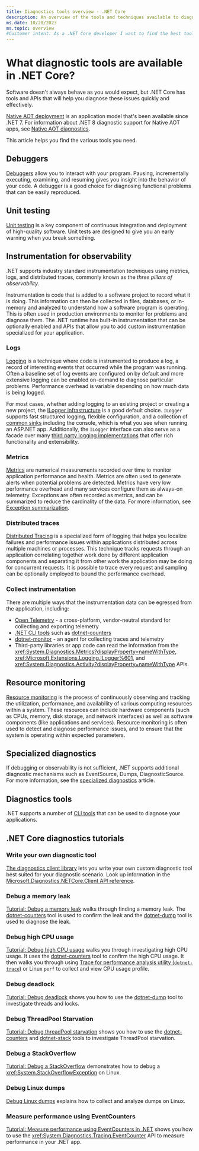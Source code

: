 ```yaml
---
title: Diagnostics tools overview - .NET Core
description: An overview of the tools and techniques available to diagnose .NET Core applications.
ms.date: 10/20/2023
ms.topic: overview
#Customer intent: As a .NET Core developer I want to find the best tools to help me diagnose problems so that I can be productive.
---
```

# What diagnostic tools are available in .NET Core?

Software doesn't always behave as you would expect, but .NET Core has tools and APIs that will help you diagnose these issues quickly and effectively.

[Native AOT deployment](../../core/deploying/native-aot/index.md) is an application model that's been available since .NET 7. For information about .NET 8 diagnostic support for Native AOT apps, see [Native AOT diagnostics](../../core/deploying/native-aot/diagnostics.md).

This article helps you find the various tools you need.

## Debuggers

[Debuggers](managed-debuggers.md) allow you to interact with your program. Pausing, incrementally executing, examining,  and resuming gives you insight into the behavior of your code. A debugger is a good choice for diagnosing functional problems that can be easily reproduced.

## Unit testing

[Unit testing](../testing/index.md) is a key component of continuous integration and deployment of high-quality software. Unit tests are designed to give you an early warning when you break something.

## Instrumentation for observability

.NET supports industry standard instrumentation techniques using metrics, logs, and distributed traces, commonly known as the *three pillars of observability*.

Instrumentation is code that is added to a software project to record what it is doing. This information can then be collected in files, databases, or in-memory and analyzed to understand how a software program is operating. This is often used in production environments to monitor for problems and diagnose them. The .NET runtime has built-in instrumentation that can be optionally enabled and APIs that allow you to add custom instrumentation specialized for your application.

### Logs

[Logging](logging-tracing.md) is a technique where code is instrumented to produce a log, a record of interesting events that occurred while the program was running. Often a baseline set of log events are configured on by default and more extensive logging can be enabled on-demand to diagnose particular problems. Performance overhead is variable depending on how much data is being logged.

For most cases, whether adding logging to an existing project or creating a new project, the [ILogger infrastructure](../extensions/logging.md) is a good default choice. `ILogger` supports fast structured logging, flexible configuration, and a collection of [common sinks](../extensions/logging-providers.md#built-in-logging-providers) including the console, which is what you see when running an ASP.NET app. Additionally, the `ILogger` interface can also serve as a facade over many [third party logging implementations](../extensions/logging-providers.md#third-party-logging-providers) that offer rich functionality and extensibility.

### Metrics

[Metrics](metrics.md) are numerical measurements recorded over time to monitor application performance and health. Metrics are often used to generate alerts when potential problems are detected. Metrics have very low performance overhead and many services configure them as always-on telemetry. Exceptions are often recorded as metrics, and can be summarized to reduce the cardinality of the data. For more information, see [Exception summarization](diagnostic-exception-summary.md).

### Distributed traces

[Distributed Tracing](./distributed-tracing.md) is a specialized form of logging that helps you localize failures and performance issues within applications distributed across multiple machines or processes. This technique tracks requests through an application correlating together work done by different application components and separating it from other work the application may be doing for concurrent requests. It is possible to trace every request and sampling can be optionally employed to bound the performance overhead.

### Collect instrumentation

There are multiple ways that the instrumentation data can be egressed from the application, including:

- [Open Telemetry](https://github.com/open-telemetry/opentelemetry-dotnet/blob/main/docs/trace/getting-started-console/README.md) - a cross-platform, vendor-neutral standard for collecting and exporting telemetry
- [.NET CLI tools](./tools-overview.md) such as [dotnet-counters](./dotnet-counters.md)
- [dotnet-monitor](./dotnet-monitor.md) - an agent for collecting traces and telemetry
- Third-party libraries or app code can read the information from the <xref:System.Diagnostics.Metrics?displayProperty=nameWithType>, <xref:Microsoft.Extensions.Logging.ILogger%601>, and <xref:System.Diagnostics.Activity?displayProperty=nameWithType> APIs.

## Resource monitoring

[Resource monitoring](diagnostic-resource-monitoring.md) is the process of continuously observing and tracking the utilization, performance, and availability of various computing resources within a system. These resources can include hardware components (such as CPUs, memory, disk storage, and network interfaces) as well as software components (like applications and services). Resource monitoring is often used to detect and diagnose performance issues, and to ensure that the system is operating within expected parameters.

## Specialized diagnostics

If debugging or observability is not sufficient, .NET supports additional diagnostic mechanisms such as EventSource, Dumps, DiagnosticSource. For more information, see the [specialized diagnostics](./specialized-diagnostics-overview.md) article.

## Diagnostics tools

.NET supports a number of [CLI tools](./tools-overview.md) that can be used to diagnose your applications.

## .NET Core diagnostics tutorials

### Write your own diagnostic tool

[The diagnostics client library](diagnostics-client-library.md) lets you write your own custom diagnostic tool best suited for your diagnostic scenario. Look up information in the [Microsoft.Diagnostics.NETCore.Client API reference](microsoft-diagnostics-netcore-client.md).

### Debug a memory leak

[Tutorial: Debug a memory leak](debug-memory-leak.md) walks through finding a memory leak. The [dotnet-counters](dotnet-counters.md) tool is used to confirm the leak and the [dotnet-dump](dotnet-dump.md) tool is used to diagnose the leak.

### Debug high CPU usage

[Tutorial: Debug high CPU usage](debug-highcpu.md) walks you through investigating high CPU usage. It uses the [dotnet-counters](dotnet-counters.md) tool to confirm the high CPU usage. It then walks you through using [Trace for performance analysis utility (`dotnet-trace`)](dotnet-trace.md) or Linux `perf` to collect and view CPU usage profile.

### Debug deadlock

[Tutorial: Debug deadlock](debug-deadlock.md) shows you how to use the [dotnet-dump](dotnet-dump.md) tool to investigate threads and locks.

### Debug ThreadPool Starvation

[Tutorial: Debug threadPool starvation](debug-threadpool-starvation.md) shows you how to use the [dotnet-counters](dotnet-counters.md) and [dotnet-stack](dotnet-stack.md) tools to investigate ThreadPool starvation.

### Debug a StackOverflow

[Tutorial: Debug a StackOverflow](debug-stackoverflow.md) demonstrates how to debug a <xref:System.StackOverflowException> on Linux.

### Debug Linux dumps

[Debug Linux dumps](debug-linux-dumps.md) explains how to collect and analyze dumps on Linux.

### Measure performance using EventCounters

[Tutorial: Measure performance using EventCounters in .NET](event-counter-perf.md) shows you how to use the <xref:System.Diagnostics.Tracing.EventCounter> API to measure performance in your .NET app.
